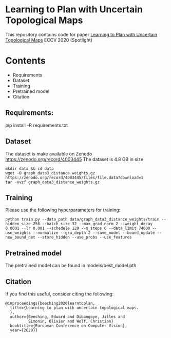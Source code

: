 # Learning to Plan with Uncertain Topological Maps

This repository contains code for paper [Learning to Plan with Uncertain Topological Maps]( https://arxiv.org/abs/2007.05270) ECCV 2020 (Spotlight)

# Contents
* Requirements
* Dataset
* Training
* Pretrained model
* Citation

## Requirements:
pip install -R requirements.txt

## Dataset 
The dataset is make available on Zenodo https://zenodo.org/record/4003445
The dataset is 4.8 GB in size

```
mkdir data && cd data
wget -O graph_data3_distance_weights.gz  https://zenodo.org/record/4003445/files/file.data?download=1 
tar -xvzf graph_data3_distance_weights.gz

```
## Training

Please use the following hyperparameters for training:

```
python train.py --data_path data/graph_data3_distance_weights/train --hidden_size 256 --batch_size 32 --max_grad_norm 2 --weight_decay 0.0001 --lr 0.001 --schedule 120 --n_steps 6 --data_limit 74000 --use_weights --normalize --gru_depth 2 --save_model --bound_update --new_bound_net --store_hidden --use_probs --use_features

```

## Pretrained model
The pretrained model can be found in models/best_model.pth

## Citation

If you find this useful, consider citing the following:
```
@inproceedings{beeching2020learntoplan,
  title={Learning to plan with uncertain topological maps.
  },
  author={Beeching, Edward and Dibangoye, Jilles and 
          Simonin, Olivier and Wolf, Christian}
  booktitle={European Conference on Computer Vision},
  year={2020}}
```



